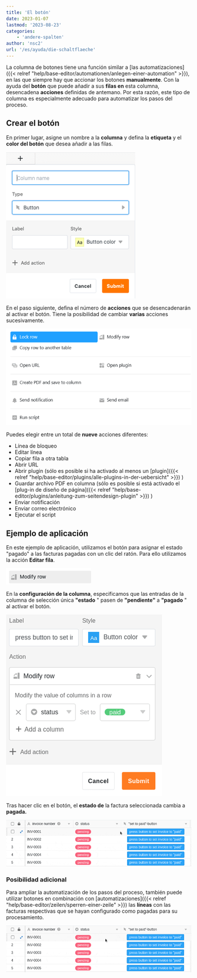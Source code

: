 ```yaml
---
title: 'El botón'
date: 2023-01-07
lastmod: '2023-08-23'
categories:
    - 'andere-spalten'
author: 'nsc2'
url: '/es/ayuda/die-schaltflaeche'
---
```


La columna de botones tiene una función similar a [las automatizaciones]({{< relref "help/base-editor/automationen/anlegen-einer-automation" >}}), en las que siempre hay que accionar los botones **manualmente**. Con la ayuda del **botón** que puede añadir a sus **filas en** esta columna, desencadena **acciones** definidas de antemano. Por esta razón, este tipo de columna es especialmente adecuado para automatizar los pasos del proceso.

## Crear el botón

En primer lugar, asigne un nombre a la **columna** y defina la **etiqueta** y el **color del botón** que desea añadir a las filas.

![Crear un botón](images/create-button-column.png)

En el paso siguiente, defina el número de **acciones** que se desencadenarán al activar el botón. Tiene la posibilidad de cambiar **varias** acciones sucesivamente.

![Panel con nueve botones de acción](images/New-button-action-modal.png)

Puedes elegir entre un total de **nueve** acciones diferentes:

- Línea de bloqueo
- Editar línea
- Copiar fila a otra tabla
- Abrir URL
- Abrir plugin (sólo es posible si ha activado al menos un [plugin]({{< relref "help/base-editor/plugins/alle-plugins-in-der-uebersicht" >}}) )
- Guardar archivo PDF en columna (sólo es posible si está activado el [plug-in de diseño de página]({{< relref "help/base-editor/plugins/anleitung-zum-seitendesign-plugin" >}}) )
- Enviar notificación
- Enviar correo electrónico
- Ejecutar el script

## Ejemplo de aplicación

En este ejemplo de aplicación, utilizamos el botón para asignar el estado "pagado" a las facturas pagadas con un clic del ratón. Para ello utilizamos la acción **Editar fila**.

![Selección de la acción que se desencadena al activar el botón](images/modify-row.png)

En la **configuración de la columna**, especificamos que las entradas de la columna de selección única **"estado** " pasen de **"pendiente"** a **"pagado** " al activar el botón.

![Definición del botón en el ejemplo de aplicación](images/settings-of-the-button-column-in-the-example.png)

Tras hacer clic en el botón, el **estado de** la factura seleccionada cambia a **pagada.**

![Acción desencadenada en el ejemplo de aplicación de botón](images/example-button-column.gif)

### Posibilidad adicional

Para ampliar la automatización de los pasos del proceso, también puede utilizar botones en combinación con [automatizaciones]({{< relref "help/base-editor/zeilen/sperren-einer-zeile" >}}) las **líneas** con las facturas respectivas que se hayan configurado como pagadas para su procesamiento.

![Ejemplo de aplicación del botón en combinación con automatismos](images/use-the-button-cplumn-with-automations.gif)
